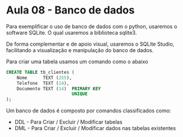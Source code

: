 # Aula 08 - Banco de dados

Para exemplificar o uso de banco de dados com o python, usaremos o software SQLite. O qual usaremos a biblioteca sqlite3.

De forma complementar e de apoio visual, usaremos o SQLite Studio, facilitando a visualização e manipulação do banco de dados.

Para criar uma tabela usamos um comando como o abaixo
```SQL
CREATE TABLE tb_clientes (
    Nome      TEXT (255),
    Telefone  TEXT (14),
    Documento TEXT (14)  PRIMARY KEY
                         UNIQUE
);
```
Um banco de dados é composto por comandos classificados como:
* DDL - Para Criar / Excluir / Modificar tabelas
* DML - Para Criar / Excluir / Modificar dados nas tabelas existentes